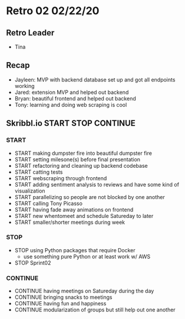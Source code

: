 # Retro 02 02/22/20

## Retro Leader
* Tina

## Recap
* Jayleen: MVP with backend database set up and got all endpoints working
* Jared: extension MVP and helped out backend
* Bryan: beautiful frontend and helped out backend
* Tony: learning and doing web scraping is cool

## Skribbl.io START STOP CONTINUE

### START
* START making dumpster fire into beautiful dumpster fire
* START setting milesone(s) before final presentation
* START refactoring and cleaning up backend codebase
* START catting tests
* START webscraping through frontend
* START adding sentiment analysis to reviews and have some kind of visualization
* START parallelizing so people are not blocked by one another
* START calling Tony Picasso
* START having fade away animations on frontend
* START new whentomeet and schedule Satureday to later
* START smaller/shorter meetings during week 

### STOP
* STOP using Python packages that require Docker
   * use something pure Python or at least work w/ AWS
* STOP Sprint02

### CONTINUE
* CONTINUE having meetings on Satureday during the day
* CONTINUE bringing snacks to meetings
* CONTINUE having fun and happiness
* CONTINUE modularization of groups but still help out one another
